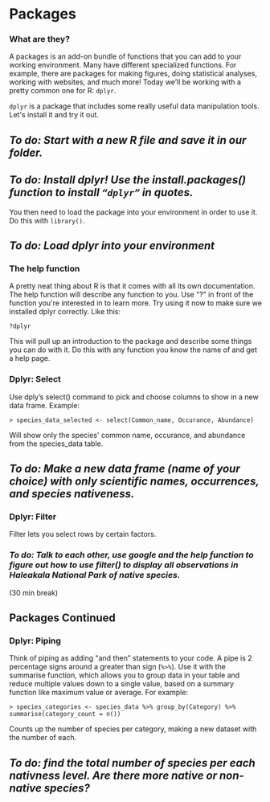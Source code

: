# Packages

### What are they?
A packages is an add-on bundle of functions that you can add to your working environment. Many have different specialized functions. For example, there are packages for making figures, doing statistical analyses, working with websites, and much more! Today we’ll be working with a pretty common one for R: ```dplyr```.

```dplyr``` is a package that includes some really useful data manipulation tools. Let's install it and try it out. 



## *To do: Start with a new R file and save it in our folder.*


## *To do: Install dplyr! Use the install.packages() function to install ```“dplyr”``` in quotes.*

You then need to load the package into your environment in order to use it. Do this
with ```library()```.

## *To do: Load dplyr into your environment*



### The help function

A pretty neat thing about R is that it comes with all its own documentation. The help function will describe any function to you. Use "?" in front of the function you're interested in to learn more. Try using it now to make sure we installed dplyr correctly. Like this:

```{r}
?dplyr
```
This will pull up an introduction to the package and describe some things you can do with it. Do this with any function you know the name of and get a help page. 


### Dplyr: Select
Use dply’s select() command to pick and choose columns to show in a  new data frame. Example:

```{r}
> species_data_selected <- select(Common_name, Occurance, Abundance)
```

Will show only the species' common name, occurance, and abundance from the species_data table. 

## *To do: Make a new data frame (name of your choice) with only scientific names, occurrences, and species nativeness.*

### Dplyr: Filter

Filter lets you select rows by certain factors. 

### *To do: Talk to each other, use google and the help function to figure out how to use filter() to display all observations in Haleakala National Park of native species.*


(30 min break)


## Packages Continued

### Dplyr: Piping 

Think of piping as adding "and then” statements to your code. A pipe is 2 percentage signs around a greater than sign (```%>%```). Use it with the summarise function, which allows you to group data in your table and reduce multiple values down to a single value, based on a summary function like maximum value or average. For example:

```{r}
> species_categories <- species_data %>% group_by(Category) %>% summarise(category_count = n())
```

Counts up the number of species per category, making a new dataset with the number of each. 


## *To do: find the total number of species per each nativness level. Are there more native or non-native species?*


